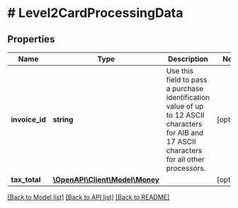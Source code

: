 # # Level2CardProcessingData

## Properties

Name | Type | Description | Notes
------------ | ------------- | ------------- | -------------
**invoice_id** | **string** | Use this field to pass a purchase identification value of up to 12 ASCII characters for AIB and 17 ASCII characters for all other processors. | [optional]
**tax_total** | [**\OpenAPI\Client\Model\Money**](Money.md) |  | [optional]

[[Back to Model list]](../../README.md#models) [[Back to API list]](../../README.md#endpoints) [[Back to README]](../../README.md)
